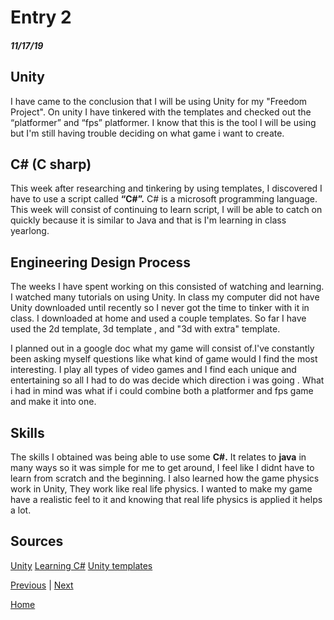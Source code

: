# Entry 2
##### 11/17/19

## Unity
I have came to the conclusion that I will be using Unity for my "Freedom Project".
On unity I have tinkered with the templates and checked out the “platformer” and “fps” platformer. I know that this is the tool I will be using but I'm still having trouble deciding on what game i want to create.


## C# (C sharp)
This week after researching and tinkering by using templates, I discovered I have to use a script called **“C#”.** C# is a microsoft programming language. This week will consist of continuing to learn script, I will be able to catch on quickly because it is similar to Java and that is I'm learning in class yearlong.

## Engineering Design Process
The weeks I have spent working on this consisted of watching and learning. I watched many tutorials on using Unity. In class my computer did not have Unity downloaded until recently so I never got the time to tinker with it in class. I downloaded at home and used a couple templates. So far I have used the 2d template, 3d template , and "3d with extra" template.

I planned out in a google doc what my game will consist of.I've constantly been asking myself questions like what kind of game would I find the most interesting. I play all types of video games and I find each unique and entertaining so all I had to do was decide which direction i was going . What i had in mind was what if i could combine both a platformer and fps game and make it into one.

## Skills
The skills I obtained was being able to use some **C#.** It relates to **java** in many ways so it was simple for me to get around, I feel like I didnt have to learn from scratch and the beginning. I also learned how the game physics work in Unity, They work like real life physics. I wanted to make my game have a realistic feel to it and knowing that real life physics is applied it helps a lot.

## Sources
[Unity](https://unity.com/solutions/console-and-pc-games)
[Learning C#](https://www.w3schools.com/cs/cs_intro.asp)
[Unity templates](https://docs.unity3d.com/Manual/ProjectTemplates.html)

[Previous](entry01.md) | [Next](entry03.md)

[Home](../README.md)